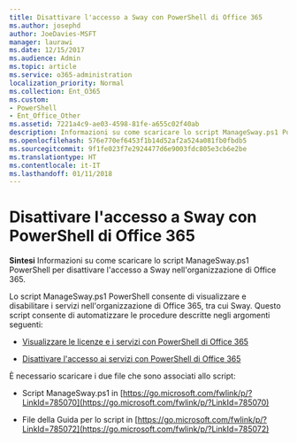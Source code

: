```yaml
---
title: Disattivare l'accesso a Sway con PowerShell di Office 365
ms.author: josephd
author: JoeDavies-MSFT
manager: laurawi
ms.date: 12/15/2017
ms.audience: Admin
ms.topic: article
ms.service: o365-administration
localization_priority: Normal
ms.collection: Ent_O365
ms.custom:
- PowerShell
- Ent_Office_Other
ms.assetid: 7221a4c9-ae03-4598-81fe-a655c02f40ab
description: Informazioni su come scaricare lo script ManageSway.ps1 PowerShell che consente di disattivare l'accesso a Sway nell'organizzazione di Office 365.
ms.openlocfilehash: 576e770ef6453f1b14d52af2a524a081fb0fbdb5
ms.sourcegitcommit: 9f1fe023f7e2924477d6e9003fdc805e3cb6e2be
ms.translationtype: HT
ms.contentlocale: it-IT
ms.lasthandoff: 01/11/2018
---
```

# <a name="disable-access-to-sway-with-office-365-powershell"></a>Disattivare l'accesso a Sway con PowerShell di Office 365

**Sintesi** Informazioni su come scaricare lo script ManageSway.ps1 PowerShell per disattivare l'accesso a Sway nell'organizzazione di Office 365.
  
Lo script ManageSway.ps1 PowerShell consente di visualizzare e disabilitare i servizi nell'organizzazione di Office 365, tra cui Sway. Questo script consente di automatizzare le procedure descritte negli argomenti seguenti:
  
- [Visualizzare le licenze e i servizi con PowerShell di Office 365](view-licenses-and-services-with-office-365-powershell.md)
    
- [Disattivare l'accesso ai servizi con PowerShell di Office 365](disable-access-to-services-with-office-365-powershell.md)
    
È necessario scaricare i due file che sono associati allo script:
  
- Script ManageSway.ps1 in [https://go.microsoft.com/fwlink/p/?LinkId=785070](https://go.microsoft.com/fwlink/p/?LinkId=785070)
    
- File della Guida per lo script in [https://go.microsoft.com/fwlink/p/?LinkId=785072](https://go.microsoft.com/fwlink/p/?LinkId=785072)
    

